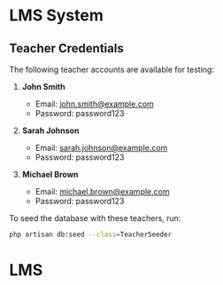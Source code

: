 
# LMS System

## Teacher Credentials

The following teacher accounts are available for testing:

1. **John Smith**
   - Email: john.smith@example.com
   - Password: password123

2. **Sarah Johnson**
   - Email: sarah.johnson@example.com
   - Password: password123

3. **Michael Brown**
   - Email: michael.brown@example.com
   - Password: password123

To seed the database with these teachers, run:
```bash
php artisan db:seed --class=TeacherSeeder
```
# LMS
